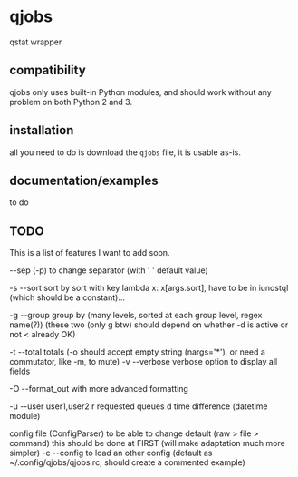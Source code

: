 # qjobs
qstat wrapper

## compatibility

qjobs only uses built-in Python modules, and should work without any problem
on both Python 2 and 3.

## installation

all you need to do is download the `qjobs` file, it is usable as-is.

## documentation/examples

to do

## TODO

This is a list of features I want to add soon.

--sep (-p) to change separator (with '   ' default value)

-s --sort sort by sort with key lambda x: x[args.sort], have to be in iunostql (which should be a constant)...

-g --group group by (many levels, sorted at each group level, regex name(?))
(these two (only g btw) should depend on whether -d is active or not < already OK)

-t --total totals (-o should accept empty string (nargs='\*'), or need a commutator, like -m, to mute)
-v --verbose verbose option to display all fields

-O --format\_out with more advanced formatting

-u --user user1,user2
r requested queues
d time difference (datetime module)

config file (ConfigParser) to be able to change default (raw > file > command)
this should be done at FIRST (will make adaptation much more simpler)
-c --config to load an other config (default as ~/.config/qjobs/qjobs.rc, should create a commented example)
